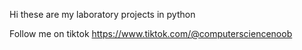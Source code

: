 Hi these are my laboratory projects in python

Follow me on tiktok 
https://www.tiktok.com/@computersciencenoob
